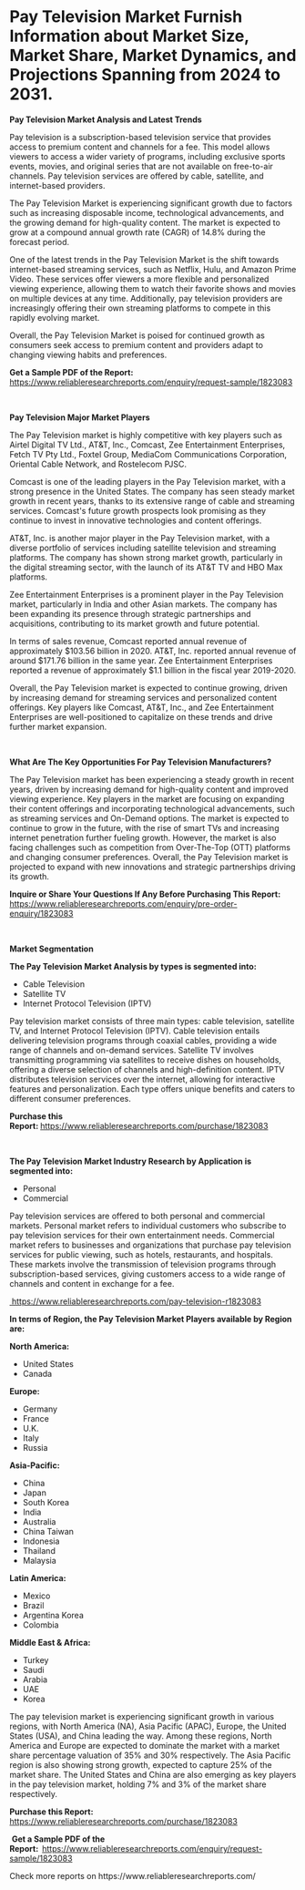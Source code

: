 <p><h1>Pay Television Market Furnish Information about Market Size, Market Share, Market Dynamics, and Projections Spanning from 2024 to 2031.</h1></p><p><strong>Pay Television Market Analysis and Latest Trends</strong></p>
<p><p>Pay television is a subscription-based television service that provides access to premium content and channels for a fee. This model allows viewers to access a wider variety of programs, including exclusive sports events, movies, and original series that are not available on free-to-air channels. Pay television services are offered by cable, satellite, and internet-based providers.</p><p>The Pay Television Market is experiencing significant growth due to factors such as increasing disposable income, technological advancements, and the growing demand for high-quality content. The market is expected to grow at a compound annual growth rate (CAGR) of 14.8% during the forecast period. </p><p>One of the latest trends in the Pay Television Market is the shift towards internet-based streaming services, such as Netflix, Hulu, and Amazon Prime Video. These services offer viewers a more flexible and personalized viewing experience, allowing them to watch their favorite shows and movies on multiple devices at any time. Additionally, pay television providers are increasingly offering their own streaming platforms to compete in this rapidly evolving market.</p><p>Overall, the Pay Television Market is poised for continued growth as consumers seek access to premium content and providers adapt to changing viewing habits and preferences.</p></p>
<p><strong>Get a Sample PDF of the Report:&nbsp;</strong> <a href="https://www.reliableresearchreports.com/enquiry/request-sample/1823083">https://www.reliableresearchreports.com/enquiry/request-sample/1823083</a></p>
<p>&nbsp;</p>
<p><strong>Pay Television Major Market Players</strong></p>
<p><p>The Pay Television market is highly competitive with key players such as Airtel Digital TV Ltd., AT&T, Inc., Comcast, Zee Entertainment Enterprises, Fetch TV Pty Ltd., Foxtel Group, MediaCom Communications Corporation, Oriental Cable Network, and Rostelecom PJSC. </p><p>Comcast is one of the leading players in the Pay Television market, with a strong presence in the United States. The company has seen steady market growth in recent years, thanks to its extensive range of cable and streaming services. Comcast's future growth prospects look promising as they continue to invest in innovative technologies and content offerings.</p><p>AT&T, Inc. is another major player in the Pay Television market, with a diverse portfolio of services including satellite television and streaming platforms. The company has shown strong market growth, particularly in the digital streaming sector, with the launch of its AT&T TV and HBO Max platforms.</p><p>Zee Entertainment Enterprises is a prominent player in the Pay Television market, particularly in India and other Asian markets. The company has been expanding its presence through strategic partnerships and acquisitions, contributing to its market growth and future potential.</p><p>In terms of sales revenue, Comcast reported annual revenue of approximately $103.56 billion in 2020. AT&T, Inc. reported annual revenue of around $171.76 billion in the same year. Zee Entertainment Enterprises reported a revenue of approximately $1.1 billion in the fiscal year 2019-2020.</p><p>Overall, the Pay Television market is expected to continue growing, driven by increasing demand for streaming services and personalized content offerings. Key players like Comcast, AT&T, Inc., and Zee Entertainment Enterprises are well-positioned to capitalize on these trends and drive further market expansion.</p></p>
<p>&nbsp;</p>
<p><strong>What Are The Key Opportunities For Pay Television Manufacturers?</strong></p>
<p><p>The Pay Television market has been experiencing a steady growth in recent years, driven by increasing demand for high-quality content and improved viewing experience. Key players in the market are focusing on expanding their content offerings and incorporating technological advancements, such as streaming services and On-Demand options. The market is expected to continue to grow in the future, with the rise of smart TVs and increasing internet penetration further fueling growth. However, the market is also facing challenges such as competition from Over-The-Top (OTT) platforms and changing consumer preferences. Overall, the Pay Television market is projected to expand with new innovations and strategic partnerships driving its growth.</p></p>
<p><strong>Inquire or Share Your Questions If Any Before Purchasing This Report:</strong> <a href="https://www.reliableresearchreports.com/enquiry/pre-order-enquiry/1823083">https://www.reliableresearchreports.com/enquiry/pre-order-enquiry/1823083</a></p>
<p>&nbsp;</p>
<p><strong>Market Segmentation</strong></p>
<p><strong>The Pay Television Market Analysis by types is segmented into:</strong></p>
<p><ul><li>Cable Television</li><li>Satellite TV</li><li>Internet Protocol Television (IPTV)</li></ul></p>
<p><p>Pay television market consists of three main types: cable television, satellite TV, and Internet Protocol Television (IPTV). Cable television entails delivering television programs through coaxial cables, providing a wide range of channels and on-demand services. Satellite TV involves transmitting programming via satellites to receive dishes on households, offering a diverse selection of channels and high-definition content. IPTV distributes television services over the internet, allowing for interactive features and personalization. Each type offers unique benefits and caters to different consumer preferences.</p></p>
<p><strong>Purchase this Report:&nbsp;</strong><a href="https://www.reliableresearchreports.com/purchase/1823083">https://www.reliableresearchreports.com/purchase/1823083</a></p>
<p>&nbsp;</p>
<p><strong>The Pay Television Market Industry Research by Application is segmented into:</strong></p>
<p><ul><li>Personal</li><li>Commercial</li></ul></p>
<p><p>Pay television services are offered to both personal and commercial markets. Personal market refers to individual customers who subscribe to pay television services for their own entertainment needs. Commercial market refers to businesses and organizations that purchase pay television services for public viewing, such as hotels, restaurants, and hospitals. These markets involve the transmission of television programs through subscription-based services, giving customers access to a wide range of channels and content in exchange for a fee.</p></p>
<p><a href="https://www.reliableresearchreports.com/pay-television-r1823083">&nbsp;https://www.reliableresearchreports.com/pay-television-r1823083</a></p>
<p><strong>In terms of Region, the Pay Television Market Players available by Region are:</strong></p>
<p>
    <p> <strong> North America: </strong>
        <ul>
            <li>United States</li>
            <li>Canada</li>
        </ul>
        </p> 
    <p> <strong> Europe: </strong>
        <ul>
            <li>Germany</li>
            <li>France</li>
            <li>U.K.</li>
            <li>Italy</li>
            <li>Russia</li>
        </ul>
        </p> 
    <p> <strong> Asia-Pacific: </strong>
        <ul>
            <li>China</li>
            <li>Japan</li>
            <li>South Korea</li>
            <li>India</li>
            <li>Australia</li>
            <li>China Taiwan</li>
            <li>Indonesia</li>
            <li>Thailand</li>
            <li>Malaysia</li>
        </ul>
        </p> 
    <p> <strong> Latin America: </strong>
        <ul>
            <li>Mexico</li>
            <li>Brazil</li>
            <li>Argentina Korea</li>
            <li>Colombia</li>
        </ul>
        </p> 
    <p> <strong> Middle East & Africa: </strong>
        <ul>
            <li>Turkey</li>
            <li>Saudi</li>
            <li>Arabia</li>
            <li>UAE</li>
            <li>Korea</li>
        </ul>
    </p>
    </p>
<p><p>The pay television market is experiencing significant growth in various regions, with North America (NA), Asia Pacific (APAC), Europe, the United States (USA), and China leading the way. Among these regions, North America and Europe are expected to dominate the market with a market share percentage valuation of 35% and 30% respectively. The Asia Pacific region is also showing strong growth, expected to capture 25% of the market share. The United States and China are also emerging as key players in the pay television market, holding 7% and 3% of the market share respectively.</p></p>
<p><strong>Purchase this Report: </strong><a href="https://www.reliableresearchreports.com/purchase/1823083">https://www.reliableresearchreports.com/purchase/1823083</a></p>
<p>&nbsp;<strong>Get a Sample PDF of the Report:&nbsp;&nbsp;</strong><a href="https://www.reliableresearchreports.com/enquiry/request-sample/1823083">https://www.reliableresearchreports.com/enquiry/request-sample/1823083</a></p>
<p><strong></strong></p>
<p>Check more reports on https://www.reliableresearchreports.com/</p>
